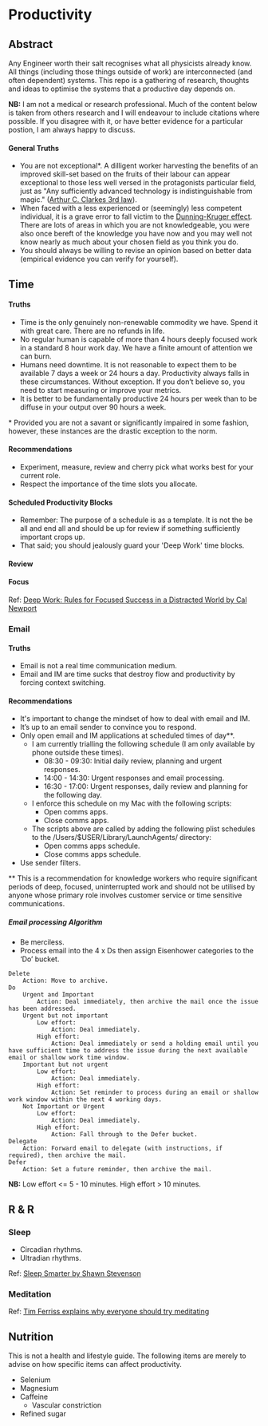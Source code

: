 # Productivity

## Abstract

Any Engineer worth their salt recognises what all physicists already know.  All things (including those things outside of work) are interconnected (and often dependent) systems.  This repo is a gathering of research, thoughts and ideas to optimise the systems that a productive day depends on.

**NB:** I am not a medical or research professional.  Much of the content below is taken from others research and I will endeavour to include citations where possible.  If you disagree with it, or have better evidence for a particular postion, I am always happy to discuss.

#### General Truths

* You are not exceptional*. A dilligent worker harvesting the benefits of an improved skill-set based on the fruits of their labour can appear exceptional to those less well versed in the protagonists particular field, just as "Any sufficiently advanced technology is indistinguishable from magic." ([Arthur C. Clarkes 3rd law](https://en.wikipedia.org/wiki/Clarke%27s_three_laws)).
* When faced with a less experienced or (seemingly) less competent individual, it is a grave error to fall victim to the [Dunning-Kruger effect](https://rationalwiki.org/wiki/Dunning-Kruger_effect).  There are lots of areas in which you are not knowledgeable, you were also once bereft of the knowledge you have now and you may well not know nearly as much about your chosen field as you think you do.
* You should always be willing to revise an opinion based on better data (empirical evidence you can verify for yourself).

## Time

#### Truths

* Time is the only genuinely non-renewable commodity we have.  Spend it with great care.  There are no refunds in life.
* No regular human is capable of more than 4 hours deeply focused work in a standard 8 hour work day. We have a finite amount of attention we can burn.
* Humans need downtime. It is not reasonable to expect them to be available 7 days a week or 24 hours a day. Productivity always falls in these circumstances. Without exception. If you don’t believe so, you need to start measuring or improve your metrics.
* It is better to be fundamentally productive 24 hours per week than to be diffuse in your output over 90 hours a week.

\* Provided you are not a savant or significantly impaired in some fashion, however, these instances are the drastic exception to the norm.

#### Recommendations

* Experiment, measure, review and cherry pick what works best for your current role.
* Respect the importance of the time slots you allocate.

#### Scheduled Productivity Blocks

* Remember: The purpose of a schedule is as a template.  It is not the be all and end all and should be up for review if something sufficiently important crops up.
* That said; you should jealously guard your 'Deep Work' time blocks.

#### Review

#### Focus

Ref: [Deep Work: Rules for Focused Success in a Distracted World by Cal Newport](https://www.amazon.com/Deep-Work-Focused-Success-Distracted/dp/1455586692)

### Email

#### Truths

* Email is not a real time communication medium.
* Email and IM are time sucks that destroy flow and productivity by forcing context switching.

#### Recommendations

* It's important to change the mindset of how to deal with email and IM.
* It’s up to an email sender to convince you to respond.
* Only open email and IM applications at scheduled times of day**.
    * I am currently trialling the following schedule (I am only available by phone outside these times).
        * 08:30 - 09:30: Initial daily review, planning and urgent responses.
        * 14:00 - 14:30: Urgent responses and email processing.
        * 16:30 - 17:00: Urgent responses, daily review and planning for the following day.
    * I enforce this schedule on my Mac with the following scripts:
        * Open comms apps.
        * Close comms apps.
    * The scripts above are called by adding the following plist schedules to the /Users/$USER/Library/LaunchAgents/ directory:
        * Open comms apps schedule.
        * Close comms apps schedule.
* Use sender filters.

\** This is a recommendation for knowledge workers who require significant periods of deep, focused, uninterrupted work and should not be utilised by anyone whose primary role involves customer service or time sensitive communications.

##### Email processing Algorithm

* Be merciless.
* Process email into the 4 x Ds then assign Eisenhower categories to the ‘Do’ bucket.

```
Delete
	Action: Move to archive.
Do
	Urgent and Important
	    Action: Deal immediately, then archive the mail once the issue has been addressed.
	Urgent but not important
	    Low effort:
	        Action: Deal immediately.
	    High effort: 
	        Action: Deal immediately or send a holding email until you have sufficient time to address the issue during the next available email or shallow work time window.
	Important but not urgent
	    Low effort:
	        Action: Deal immediately.
	    High effort:
	        Action: Set reminder to process during an email or shallow work window within the next 4 working days.
	Not Important or Urgent
	    Low effort:
	        Action: Deal immediately.
	    High effort: 
	        Action: Fall through to the Defer bucket.
Delegate
	Action: Forward email to delegate (with instructions, if required), then archive the mail.
Defer
	Action: Set a future reminder, then archive the mail.

```

**NB:** Low effort <= 5 - 10 minutes.
        High effort > 10 minutes.

## R & R

### Sleep

* Circadian rhythms.
* Ultradian rhythms.

Ref: [Sleep Smarter by Shawn Stevenson](https://www.amazon.com/Sleep-Smarter-Essential-Strategies-Success/dp/1536618314)

### Meditation

Ref: [Tim Ferriss explains why everyone should try meditating](http://uk.businessinsider.com/tim-ferriss-meditation-strategy-tips-well-being-2017-11?r=US&IR=T)

## Nutrition

This is not a health and lifestyle guide.  The following items are merely to advise on how specific items can affect productivity.

* Selenium
* Magnesium
* Caffeine
    * Vascular constriction
* Refined sugar